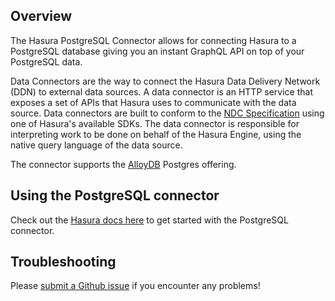 ## Overview

The Hasura PostgreSQL Connector allows for connecting Hasura to a PostgreSQL database giving you an instant GraphQL API on top of your PostgreSQL data.

Data Connectors are the way to connect the Hasura Data Delivery Network (DDN) to external data sources. A data connector is an HTTP service that exposes a set of APIs that Hasura uses to communicate with the data source. Data connectors are built to conform to the [NDC Specification](https://hasura.github.io/ndc-spec/overview.html) using one of Hasura's available SDKs. The data connector is responsible for interpreting work to be done on behalf of the Hasura Engine, using the native query language of the data source.

The connector supports the [AlloyDB](https://cloud.google.com/alloydb) Postgres offering.

## Using the PostgreSQL connector

Check out the [Hasura docs here](https://hasura.io/docs/3.0/getting-started/build/connect-to-data/connect-a-source/?db=PostgreSQL) to get started with the PostgreSQL connector.

## Troubleshooting

Please [submit a Github issue](https://github.com/hasura/graphql-engine/issues/new)
if you encounter any problems!
